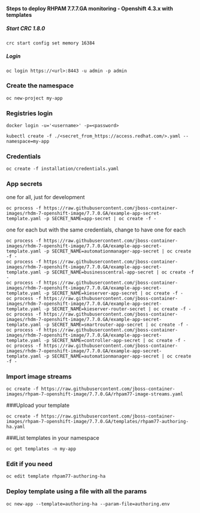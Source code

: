 #### Steps to deploy RHPAM 7.7.7.GA monitoring - Openshift 4.3.x with templates

##### Start CRC 1.8.0
```console
crc start config set memory 16384
```

##### Login
```console
oc login https://<url>:8443 -u admin -p admin
```

### Create the namespace
```console
oc new-project my-app
```

### Registries login
```console
docker login -u='<username>' -p=<password>

kubectl create -f ./<secret_from_https://access.redhat.com/>.yaml --namespace=my-app
```

### Credentials
```console
oc create -f installation/credentials.yaml
```

### App secrets
one for all, just for development
```console
oc process -f https://raw.githubusercontent.com/jboss-container-images/rhdm-7-openshift-image/7.7.0.GA/example-app-secret-template.yaml -p SECRET_NAME=app-secret | oc create -f -
```
one for each but with the same credentials, change to have one for each
```console
oc process -f https://raw.githubusercontent.com/jboss-container-images/rhdm-7-openshift-image/7.7.0.GA/example-app-secret-template.yaml -p SECRET_NAME=automationmanager-app-secret | oc create -f -
oc process -f https://raw.githubusercontent.com/jboss-container-images/rhdm-7-openshift-image/7.7.0.GA/example-app-secret-template.yaml -p SECRET_NAME=businesscentral-app-secret | oc create -f -
oc process -f https://raw.githubusercontent.com/jboss-container-images/rhdm-7-openshift-image/7.7.0.GA/example-app-secret-template.yaml -p SECRET_NAME=kieserver-app-secret | oc create -f -
oc process -f https://raw.githubusercontent.com/jboss-container-images/rhdm-7-openshift-image/7.7.0.GA/example-app-secret-template.yaml -p SECRET_NAME=kieserver-router-secret | oc create -f -
oc process -f https://raw.githubusercontent.com/jboss-container-images/rhdm-7-openshift-image/7.7.0.GA/example-app-secret-template.yaml -p SECRET_NAME=smartrouter-app-secret | oc create -f -
oc process -f https://raw.githubusercontent.com/jboss-container-images/rhdm-7-openshift-image/7.7.0.GA/example-app-secret-template.yaml -p SECRET_NAME=controller-app-secret | oc create -f -
oc process -f https://raw.githubusercontent.com/jboss-container-images/rhdm-7-openshift-image/7.7.0.GA/example-app-secret-template.yaml -p SECRET_NAME=automationmanager-app-secret | oc create -f -

```

### Import image streams

```console
oc create -f https://raw.githubusercontent.com/jboss-container-images/rhpam-7-openshift-image/7.7.0.GA/rhpam77-image-streams.yaml
```

###Upload your template
```console
oc create -f https://raw.githubusercontent.com/jboss-container-images/rhpam-7-openshift-image/7.7.0.GA/templates/rhpam77-authoring-ha.yaml
```
###List templates in your namespace
```console
oc get templates -n my-app
```

### Edit if you need
```console
oc edit template rhpam77-authoring-ha
```

### Deploy template using a file with all the params
```console
oc new-app --template=authoring-ha --param-file=authoring.env
```
